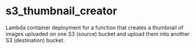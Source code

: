 # s3_thumbnail_creator
Lambda container deployment for a function that creates a thumbnail of images uploaded on one S3 (source) bucket and upload them into another S3 (destination) bucket.
